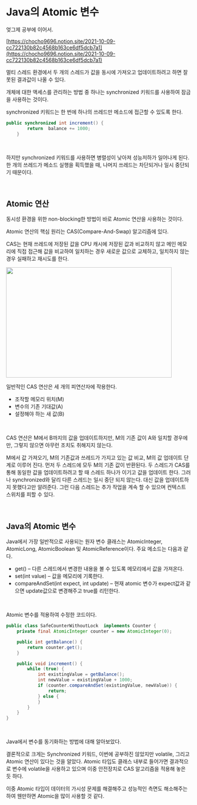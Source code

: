 # Java의 Atomic 변수

엊그제 공부에 이어서.


[https://chocho9696.notion.site/2021-10-09-cc722130b82c4568b163ce6df5dcb7a1](https://chocho9696.notion.site/2021-10-09-cc722130b82c4568b163ce6df5dcb7a1)

멀티 스레드 환경에서 두 개의 스레드가 값을 동시에 가져오고 업데이트하려고 하면 잘못된 결과값이 나올 수 있다. 

개체에 대한 액세스를 관리하는 방법 중 하나는 synchronized 키워드를 사용하여 잠금을 사용하는 것이다.

 synchronized 키워드는 한 번에 하나의 쓰레드만 메소드에 접근할 수 있도록 한다. 

```java
public synchronized int increment() {
        return  balance += 1000;
    }
```


<br/>

하지만 synchronized 키워드를 사용하면 병렬성이 낮아져 성능저하가 일어나게 된다. 한 개의 쓰레드가 메소드 실행을 획득했을 때, 나머지 쓰레드는 차단되거나 일시 중단되기 때문이다. 

<br/>

## Atomic 연산

동시성 환경을 위한 non-blocking한 방법이 바로 Atomic 연산을 사용하는 것이다. 

Atomic 연산의 핵심 원리는 CAS(Compare-And-Swap) 알고리즘에 있다. 

CAS는 현재 쓰레드에 저장된 값을 CPU 캐시에 저장된 값과 비교하지 않고 메인 메모리에 직접 접근해 값을 비교하여 일치하는 경우 새로운 값으로 교체하고, 일치하지 않는 경우 실패하고 재시도를 한다.

<img src="https://user-images.githubusercontent.com/52793122/137142721-c88893f3-25a9-4f8c-8bef-f95f7a662967.png"  width="450" height="300"/>


일반적인 CAS 연산은 세 개의 피연산자에 작용한다.

- 조작할 메모리 위치(M)
- 변수의 기존 기대값(A)
- 설정해야 하는 새 값(B)

<br/>

CAS 연산은 M에서 B까지의 값을 업데이트하지만, M의 기존 값이 A와 일치할 경우에만, 그렇지 않으면 아무런 조치도 취해지지 않는다.

M에서 값 가져오기, M의 기존값과 쓰레드가 가지고 있는 값 비교, M의 값 업데이트 단계로 이루어 진다. 먼저 두 스레드에 모두 M의 기존 값이 반환된다. 두 스레드가 CAS를 통해 동일한 값을 업데이트하려고 할 때 스레드 하나가 이기고 값을 업데이트 한다. 그러나 synchronized와 달리 다른 스레드는 일시 중단 되지 않는다. 대신 값을 업데이트하지 못했다고만 알려준다. 그런 다음 스레드는 추가 작업을 계속 할 수 있으며 컨텍스트 스위치를 피할 수 있다. 

<br/>

## Java의 Atomic 변수

Java에서 가장 일반적으로 사용되는 원자 변수 클래스는 AtomicInteger, AtomicLong, AtomicBoolean 및 AtomicReference이다. 주요 메소드는 다음과 같다.

- get() – 다른 스레드에서 변경한 내용을 볼 수 있도록 메모리에서 값을 가져온다.
- set(int value) – 값을 메모리에 기록한다.
- compareAndSet(int expect, int update) – 현재 atomic 변수가 expect값과 같으면 update값으로 변경해주고 true를 리턴한다.

<br/>

Atomic 변수를 적용하여 수정한 코드이다. 

```java
public class SafeCounterWithoutLock  implements Counter {
    private final AtomicInteger counter = new AtomicInteger(0);

    public int getBalance() {
        return counter.get();
    }

    public void increment() {
        while (true) {
            int existingValue = getBalance();
            int newValue = existingValue + 1000;
            if (counter.compareAndSet(existingValue, newValue)) {
                return;
            } else {
            }
        }
    }
}
```


<br/>

Java에서 변수를 동기화하는 방법에 대해 알아보았다. 

결론적으로 크게는 Synchronized 키워드, 이번에 공부하진 않았지만 volatile, 그리고 Atomic 연산이 있다는 것을 알았다. Atomic 타입도 클래스 내부로 들어가면 결과적으로 변수에 volatile을 사용하고 있으며 이중 안전장치로 CAS 알고리즘을 적용해 놓은 듯 하다. 

이중 Atomic 타입이 데이터의 가시성 문제를 해결해주고 성능적인 측면도 해소해주는 하여 웬만하면 Atomic을 많이 사용할 것 같다.